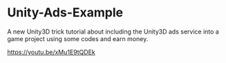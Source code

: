 # Unity-Ads-Example
A new Unity3D trick tutorial about including the Unity3D ads service into a game project using some codes and earn money.

https://youtu.be/xMu1E9tQDEk
